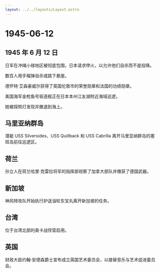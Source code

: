 ```yaml
---
layout: ../../layouts/Layout.astro
---
```


# 1945-06-12

## 1945 年 6 月 12 日

日军在冲绳小禄地区被彻底包围，日本请求停火，以允许他们自杀而不是投降。

数百人用手榴弹自杀或跳下悬崖。

德怀特·艾森豪威尔获得了英国伦敦市的荣誉勋章和法国的功绩勋章。

美国海军金枪鱼号驱逐舰正在日本本州江友湖附近海域巡逻。

她被探照灯发现并撤退到海上。

## 马里亚纳群岛

潜艇 USS Silversides、USS Quillback 和 USS Cabrilla
离开马里亚纳群岛的塞班岛前往巡逻区。

## 荷兰

孙立人在荷兰哈里·克雷拉将军的指挥部视察了加拿大部队并缴获了德国武器。

## 新加坡

神风特攻队开始执行护送油轮东宝丸离开新加坡的任务。

## 台湾

位于台湾北部的奥卡战俘营启用。

## 英国

财政大臣约翰·安德森爵士宣布成立英国艺术委员会，以接替音乐与艺术促进委员会。